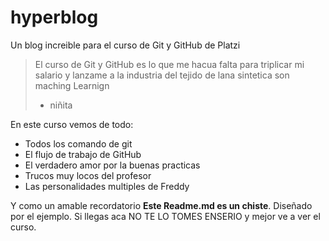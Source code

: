 # hyperblog
Un blog increible para el curso de Git y GitHub de Platzi

>El curso de Git y GitHub es lo que me hacua falta para triplicar mi salario y lanzame a la industria del tejido de lana sintetica son maching Learnign
> - niñita

En este curso vemos de todo:
* Todos los comando de git
* El flujo de trabajo de GitHub
* El verdadero amor por la buenas practicas
* Trucos muy locos del profesor 
* Las personalidades multiples de Freddy

Y como un amable recordatorio **Este Readme.md es un chiste**. Diseñado por el ejemplo. Si llegas aca NO TE LO TOMES ENSERIO y mejor ve a ver el curso.